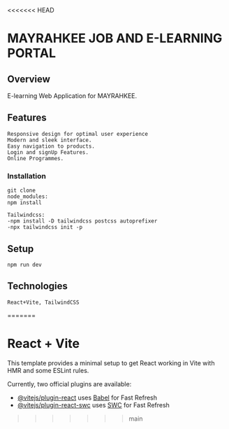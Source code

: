 <<<<<<< HEAD
# MAYRAHKEE JOB AND E-LEARNING PORTAL

## Overview
  E-learning Web Application for MAYRAHKEE.


## Features
    Responsive design for optimal user experience
    Modern and sleek interface.
    Easy navigation to products.
    Login and signUp Features.
    Online Programmes.

### Installation
    git clone 
    node_modules:
    npm install
    
    Tailwindcss:
    -npm install -D tailwindcss postcss autoprefixer
    -npx tailwindcss init -p

## Setup
    npm run dev

## Technologies
    React+Vite, TailwindCSS
=======
# React + Vite

This template provides a minimal setup to get React working in Vite with HMR and some ESLint rules.

Currently, two official plugins are available:

- [@vitejs/plugin-react](https://github.com/vitejs/vite-plugin-react/blob/main/packages/plugin-react/README.md) uses [Babel](https://babeljs.io/) for Fast Refresh
- [@vitejs/plugin-react-swc](https://github.com/vitejs/vite-plugin-react-swc) uses [SWC](https://swc.rs/) for Fast Refresh
>>>>>>> main
